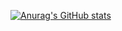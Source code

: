 [![Anurag's GitHub stats](https://github-readme-stats.vercel.app/api?username=mipierc)](https://github.com/anuraghazra/github-readme-stats)

